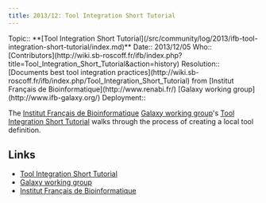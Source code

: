 ```yaml
---
title: 2013/12: Tool Integration Short Tutorial
---
```





<div class='logbox'>
 Topic:: **[Tool Integration Short Tutorial](/src/community/log/2013/ifb-tool-integration-short-tutorial/index.md)**
 Date:: 2013/12/05
 Who:: [Contributors](http://wiki.sb-roscoff.fr/ifb/index.php?title=Tool_Integration_Short_Tutorial&action=history)
 Resolution:: [Documents best tool integration practices](http://wiki.sb-roscoff.fr/ifb/index.php/Tool_Integration_Short_Tutorial) from [Institut Français de Bioinformatique](http://www.renabi.fr/) [Galaxy working group](http://www.ifb-galaxy.org/)
 Deployment::
</div>

The [Institut Français de Bioinformatique](http://www.renabi.fr/) [Galaxy working group](http://www.ifb-galaxy.org/)'s [Tool Integration Short Tutorial](http://wiki.sb-roscoff.fr/ifb/index.php/Tool_Integration_Short_Tutorial) walks through the process of creating a local tool definition.

## Links

* [Tool Integration Short Tutorial](http://wiki.sb-roscoff.fr/ifb/index.php/Tool_Integration_Short_Tutorial) 
* [Galaxy working group](http://www.ifb-galaxy.org/)
* [Institut Français de Bioinformatique](http://www.renabi.fr/)
